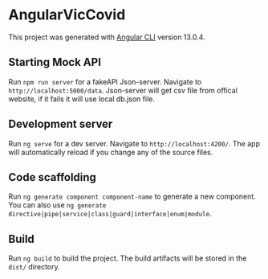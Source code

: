 # AngularVicCovid

This project was generated with [Angular CLI](https://github.com/angular/angular-cli) version 13.0.4.

## Starting Mock API

Run `npm run server` for a fakeAPI Json-server. Navigate to `http://localhost:5000/data`. Json-server will get csv file from offical website, if it fails it will use local db.json file.

## Development server

Run `ng serve` for a dev server. Navigate to `http://localhost:4200/`. The app will automatically reload if you change any of the source files.

## Code scaffolding

Run `ng generate component component-name` to generate a new component. You can also use `ng generate directive|pipe|service|class|guard|interface|enum|module`.

## Build

Run `ng build` to build the project. The build artifacts will be stored in the `dist/` directory.
